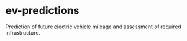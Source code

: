 # ev-predictions
Prediction of future electric vehicle mileage and assessment of required infrastructure.
